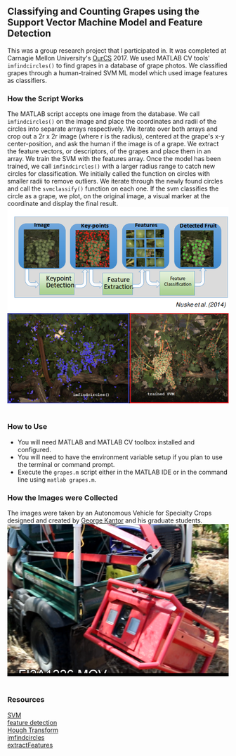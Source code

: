 ## Classifying and Counting Grapes using the Support Vector Machine Model and Feature Detection
This was a group research project that I participated in. It was completed at Carnagie Mellon University's [OurCS](http://www.cs.cmu.edu/ourcs/Team_Leaders_and_Projects.html "OurCS") 2017.
We used MATLAB CV tools' `imfindcircles()` to find grapes in a database of grape photos. We classified grapes through a human-trained SVM ML model which used image features as classifiers. 

### How the Script Works
The MATLAB script accepts one image from the database. We call `imfindcircles()` on the image and place the coordinates and radii of the circles into separate arrays respectively. We iterate over both arrays and crop out a 2r x 2r image (where r is the radius), centered at the grape's x-y center-position, and ask the human if the image is of a grape. We extract the feature vectors, or descriptors, of the grapes and place them in an array. We train the SVM with the features array. Once the model has been trained, we call `imfindcircles()` with a larger radius range to catch new circles for classification. We initially called the function on circles with smaller radii to remove outliers. We iterate through the newly found circles and call the `svmclassify()` function on each one. If the svm classifies the circle as a grape, we plot, on the original image, a visual marker at the coordinate and display the final result.
<br><a href="https://www.ri.cmu.edu/ri-people/stephen-t-nuske/" target="_blank"><img src="https://github.com/jawardell/grapefinder/blob/master/imgs/img_2.png"></a>
<br><img src="https://github.com/jawardell/grapefinder/blob/master/imgs/img_3.png"><br><br>
### How to Use
- You will need MATLAB and MATLAB CV toolbox installed and configured.
- You will need to have the environment variable setup if you plan to use the terminal or command prompt.
- Execute the `grapes.m` script either in the MATLAB IDE or in the command line using `matlab grapes.m`.

### How the Images were Collected
The images were taken by an Autonomous Vehicle for Specialty Crops designed and created by [George Kantor](http://frc.ri.cmu.edu/~kantor/George_Kantors_Home_Page/Home.html "GEORGE KANTOR") and his graduate students. 
<br><img src="https://github.com/jawardell/grapefinder/blob/master/imgs/img_1.png"><br><br>
### Resources
[SVM](https://en.wikipedia.org/wiki/Support_vector_machine "SVM")<br>
[feature detection](https://en.wikipedia.org/wiki/Feature_detection_(computer_vision) "feature detection")<br>
[Hough Transform](https://en.wikipedia.org/wiki/Hough_transform "Hough Transform")<br>
[imfindcircles](https://www.mathworks.com/help/images/ref/imfindcircles.html)<br>
[extractFeatures](https://www.mathworks.com/help/vision/ref/extractfeatures.html)<br>
